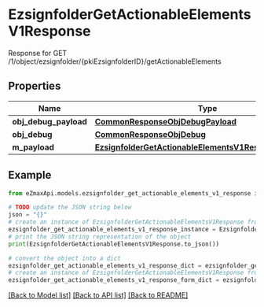 # EzsignfolderGetActionableElementsV1Response

Response for GET /1/object/ezsignfolder/{pkiEzsignfolderID}/getActionableElements

## Properties

Name | Type | Description | Notes
------------ | ------------- | ------------- | -------------
**obj_debug_payload** | [**CommonResponseObjDebugPayload**](CommonResponseObjDebugPayload.md) |  | 
**obj_debug** | [**CommonResponseObjDebug**](CommonResponseObjDebug.md) |  | [optional] 
**m_payload** | [**EzsignfolderGetActionableElementsV1ResponseMPayload**](EzsignfolderGetActionableElementsV1ResponseMPayload.md) |  | 

## Example

```python
from eZmaxApi.models.ezsignfolder_get_actionable_elements_v1_response import EzsignfolderGetActionableElementsV1Response

# TODO update the JSON string below
json = "{}"
# create an instance of EzsignfolderGetActionableElementsV1Response from a JSON string
ezsignfolder_get_actionable_elements_v1_response_instance = EzsignfolderGetActionableElementsV1Response.from_json(json)
# print the JSON string representation of the object
print(EzsignfolderGetActionableElementsV1Response.to_json())

# convert the object into a dict
ezsignfolder_get_actionable_elements_v1_response_dict = ezsignfolder_get_actionable_elements_v1_response_instance.to_dict()
# create an instance of EzsignfolderGetActionableElementsV1Response from a dict
ezsignfolder_get_actionable_elements_v1_response_form_dict = ezsignfolder_get_actionable_elements_v1_response.from_dict(ezsignfolder_get_actionable_elements_v1_response_dict)
```
[[Back to Model list]](../README.md#documentation-for-models) [[Back to API list]](../README.md#documentation-for-api-endpoints) [[Back to README]](../README.md)


